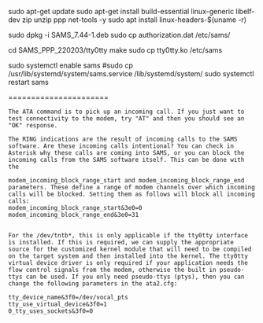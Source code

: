 sudo apt-get update
sudo apt-get install build-essential linux-generic libelf-dev  zip unzip ppp net-tools -y
sudo apt install linux-headers-$(uname -r)

sudo dpkg -i SAMS_7.44-1.deb
sudo cp authorization.dat /etc/sams/

cd SAMS_PPP_220203/tty0tty
make
sudo cp tty0tty.ko /etc/sams


sudo systemctl enable sams
#sudo cp /usr/lib/systemd/system/sams.service /lib/systemd/system/
sudo systemctl restart sams




======================
```
The ATA command is to pick up an incoming call. If you just want to test connectivity to the modem, try "AT" and then you should see an "OK" response.

The RING indications are the result of incoming calls to the SAMS software. Are these incoming calls intentional? You can check in Asterisk why these calls are coming into SAMS, or you can block the incoming calls from the SAMS software itself. This can be done with the

modem_incoming_block_range_start and modem_incoming_block_range_end parameters. These define a range of modem channels over which incoming calls will be blocked. Setting them as follows will block all incoming calls:
modem_incoming_block_range_start&3e0=0
modem_incoming_block_range_end&3e0=31


For the /dev/tntb*, this is only applicable if the tty0tty interface is installed. If this is required, we can supply the appropriate source for the customized kernel module that will need to be compiled on the target system and then installed into the kernel. The tty0tty virtual device driver is only required if your application needs the flow control signals from the modem, otherwise the built in pseudo-ttys can be used. If you only need pseudo-ttys (ptys), then you can change the following parameters in the ata2.cfg:

tty_device_name&3f0=/dev/vocal_pts
tty_use_virtual_device&3f0=1
0_tty_uses_sockets&3f0=0
```
